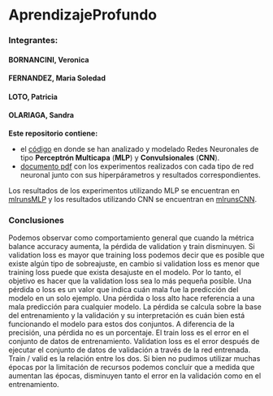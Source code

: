 # AprendizajeProfundo

### Integrantes:

#### BORNANCINI, Veronica
#### FERNANDEZ, Maria Soledad
#### LOTO, Patricia
#### OLARIAGA, Sandra

**Este repositorio contiene:**

* el [código](https://github.com/msoledadfernandez/AprendizajeProfundo/tree/main/experiment) en donde se han analizado y modelado Redes Neuronales de tipo **Perceptrón Multicapa** (**MLP**) y **Convulsionales** (**CNN**). 
* [documento pdf](https://drive.google.com/file/d/1z2Jyl6WJHwiw0J6o0E4loYz6O28IZBt3/view) con los experimentos realizados con cada tipo de red neuronal junto con sus hiperpárametros y resultados correspondientes.

Los resultados de los experimentos utilizando MLP se encuentran en [mlrunsMLP](https://drive.google.com/file/d/13wxlh7DO11PZBOKDP0--OMsrs8sApoU3/view?usp=sharing)
y los resultados utilizando CNN se encuentran en [mlrunsCNN](https://drive.google.com/file/d/1oZNxKjFs0E7u9NMMHJffwV9DB444xVWT/view?usp=sharing).

### **Conclusiones**
Podemos observar como comportamiento general que cuando la métrica balance accuracy aumenta, la pérdida de validation y train disminuyen. Si validation loss es mayor que training loss podemos decir que es posible que existe algún tipo de sobreajuste, en cambio si validation loss es menor que training loss puede que exista desajuste en el modelo. Por lo tanto, el objetivo es hacer que la validation loss sea lo más pequeña posible.
Una pérdida o loss es un valor que indica cuán mala fue la predicción del modelo en un solo ejemplo. Una pérdida o loss alto hace referencia a una mala predicción para cualquier modelo. La pérdida se calcula sobre la base del entrenamiento y la validación y su interpretación es cuán bien está funcionando el modelo para estos dos conjuntos. A diferencia de la precisión, una pérdida no es un porcentaje.
El train loss es el error en el conjunto de datos de entrenamiento. Validation loss es el error después de ejecutar el conjunto de datos de validación a través de la red entrenada. Train / valid es la relación entre los dos. Si bien no pudimos utilizar muchas épocas por la limitación de recursos podemos concluir que a medida que aumentan las épocas, disminuyen tanto el error en la validación como en el entrenamiento.

